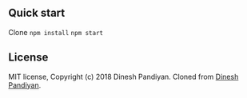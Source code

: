 ## Quick start

Clone
`npm install`
`npm start`

## License



MIT license, Copyright (c) 2018 Dinesh Pandiyan.
Cloned from <a href="https://twitter.com/flexdinesh">Dinesh Pandiyan</a>.
